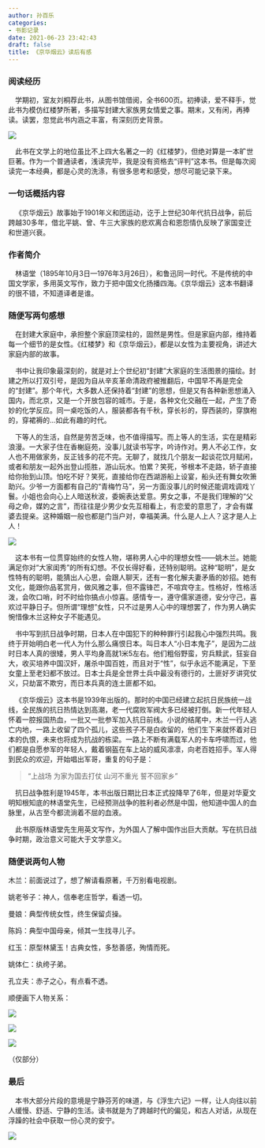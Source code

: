 ```yaml
---
author: 孙百乐
categories:
- 书影记录
date: 2021-06-23 23:42:43
draft: false
title: 《京华烟云》读后有感
---
```


### 阅读经历

  学期初，室友刘桐荐此书，从图书馆借阅，全书600页。初捧读，爱不释手，觉此书为模仿红楼梦所著，多描写封建大家族男女情爱之事。期末，又有闲，再捧读。读罢，忽觉此书内涵之丰富，有深刻历史背景。

![](https://myblog-1257298572.cos.ap-shanghai.myqcloud.com/mypic/wp-content/uploads/2021/06/京华烟云实拍-225x300.jpg)

  此书在文学上的地位虽比不上四大名著之一的《红楼梦》，但绝对算是一本旷世巨著。作为一个普通读者，浅读完毕，我是没有资格去“评判”这本书。但是每次阅读完一本经典，都是心灵的洗涤，有很多思考和感受，想尽可能记录下来。

### 一句话概括内容

  《京华烟云》故事始于1901年义和团运动，讫于上世纪30年代抗日战争，前后跨越30多年，借北平姚、曾、牛三大家族的悲欢离合和恩怨情仇反映了家国变迁和世道兴衰。

### 作者简介

  林语堂（1895年10月3日—1976年3月26日），和鲁迅同一时代。不是传统的中国文学家，多用英文写作，致力于把中国文化扬播四海。《京华烟云》这本书翻译的很不错，不知道译者是谁。

### 随便写两句感想

  在封建大家庭中，承担整个家庭顶梁柱的，固然是男性。但是家庭内部，维持着每一个细节的是女性。《红楼梦》和《京华烟云》，都是以女性为主要视角，讲述大家庭内部的故事。

  书中让我印象最深刻的，就是对上个世纪初“封建”大家庭的生活图景的描绘。封建之所以打双引号，是因为自从辛亥革命清政府被推翻后，中国早不再是完全的“封建”。那个年代，大多数人还保持着“封建”的思想，但是又有各种新思想涌入国内，而北京，又是一个开放包容的城市。于是，各种文化交融在一起，产生了奇妙的化学反应。同一桌吃饭的人，服装都各有千秋，穿长衫的，穿西装的，穿旗袍的，穿裙褥的...如此有趣的时代。

  下等人的生活，自然是劳苦乏味，也不值得描写。而上等人的生活，实在是精彩浪漫。一大家子住在香榭庭苑，没事儿就读书写字，吟诗作对。男人不必工作，女人也不用做家务，反正钱多的花不完。无聊了，就找几个朋友一起谈花饮月赋闲，或者和朋友一起外出登山揽胜，游山玩水。怕累？笑死，爷根本不走路，轿子直接给你抬到山顶。怕吃不好？笑死，直接给你在西湖游船上设宴，船头还有舞女吹箫助兴。少爷一方面都有自己的“青梅竹马”，另一方面没事儿的时候还能调戏调戏丫鬟。小姐也会向心上人暗送秋波，委婉表达爱意。男女之事，不是我们理解的“父母之命，媒妁之言”，而往往是少男少女先互相看上，有恋爱的意思了，才会有媒婆去提亲。这种婚姻一般也都是门当户对，幸福美满。什么是人上人？这才是人上人！

![](https://myblog-1257298572.cos.ap-shanghai.myqcloud.com/mypic/wp-content/uploads/2021/06/京华烟云扫描-207x300.jpg)

  这本书有一位贯穿始终的女性人物，堪称男人心中的理想女性——姚木兰。她能满足你对“大家闺秀”的所有幻想。不仅长得好看，还特别聪明。这种“聪明”，是女性特有的聪明，能猜出人心思，会跟人聊天，还有一套化解夫妻矛盾的妙招。她有文化，能跟你品茗赏月，做风雅之事，但不露锋芒，不喧宾夺主。性格好，性格活泼，会吹口哨，时不时给你搞点小惊喜。感情专一，遵守儒家道德，安分守己，喜欢过平静日子。但所谓“理想”女性，只不过是男人心中的理想罢了，作为男人确实惋惜像木兰这种女子不能遇见。

  书中写到抗日战争时期，日本人在中国犯下的种种罪行引起我心中强烈共鸣。我终于开始明白老一代人为什么那么痛恨日本。叫日本人“小日本鬼子”，是因为二战时日本人真的很矮，男人平均身高就1米5左右。他们粗俗野蛮，穷兵黩武，狂妄自大，收买培养中国汉奸，屠杀中国百姓，而且对于“性”，似乎永远不能满足，下至女童上至老妇都不放过。日本士兵是全世界士兵中最没有德行的，土匪好歹讲究仗义，只劫富不欺穷，而日本兵真的连土匪都不如。

  《京华烟云》这本书是1939年出版的。那时的中国已经建立起抗日民族统一战线，全民族的抗日热情达到高潮，老一代腐败军阀大多已经被打倒。新一代年轻人怀着一腔报国热血，一批又一批参军加入抗日前线。小说的结尾中，木兰一行人逃亡内地，一路上收留了四个孤儿，这些孩子不是白收留的，他们生下来就怀着对日本的仇恨，未来也将成为抗战的栋梁。一路上不断有满载军人的卡车呼啸而过，他们都是自愿参军的年轻人，戴着钢盔在车上站的威风凛凛，向老百姓招手。军人得到民众的欢迎，开始唱出军哥，重复的句子是：

> “上战场 为家为国去打仗 山河不重光 誓不回家乡”

  抗日战争胜利是1945年，本书出版日期比日本正式投降早了6年，但是对华夏文明知根知底的林语堂先生，已经预测战争的胜利者必然是中国，他知道中国人的血脉里，从古至今都流淌着不屈的血液。

  此书原版林语堂先生用英文写作，为外国人了解中国作出巨大贡献。写在抗日战争时期，政治意义可能大于文学意义。

### 随便说两句人物

木兰：前面说过了，想了解请看原著，千万别看电视剧。

姚老爷子：神人，信奉老庄哲学，看透一切。

曼娘：典型传统女性，终生保留贞操。

陈妈：典型中国母亲，倾其一生找寻儿子。

红玉：原型林黛玉！古典女性，多愁善感，殉情而死。

姚体仁：纨绔子弟。

孔立夫：赤子之心，有点看不透。

顺便画下人物关系：

![](https://myblog-1257298572.cos.ap-shanghai.myqcloud.com/mypic/wp-content/uploads/2021/06/IMG_20210622_193747-scaled-e1624499792541-1024x768.jpg)

  

![](https://myblog-1257298572.cos.ap-shanghai.myqcloud.com/mypic/wp-content/uploads/2021/06/IMG_20210622_193755-scaled-e1624500071291-790x1024.jpg)

  

![](https://myblog-1257298572.cos.ap-shanghai.myqcloud.com/mypic/wp-content/uploads/2021/06/IMG_20210622_193759-scaled-e1624500047764-688x1024.jpg)

（仅部分）

### 最后

  本书大部分片段的意境是宁静芬芳的味道，与《浮生六记》一样，让人向往以前人缓慢、舒适、宁静的生活。读书就是为了跨越时代的偏见，和古人对话，从现在浮躁的社会中获取一份心灵的安宁。

![](https://myblog-1257298572.cos.ap-shanghai.myqcloud.com/mypic/wp-content/uploads/2021/06/Screenshot_20210623_162649_com.douban.frodo_-1024x385.png)